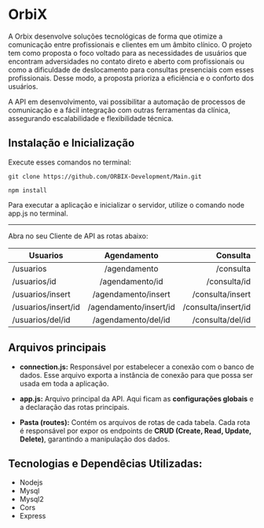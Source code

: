 # OrbiX

A Orbix desenvolve soluções tecnológicas de forma que otimize a comunicação entre profissionais e clientes em um âmbito clínico. O projeto tem como proposta o foco voltado para as necessidades de usuários que encontram adversidades no contato direto e aberto com profissionais ou como a dificuldade de deslocamento para consultas presenciais com esses profissionais. Desse modo, a proposta prioriza a eficiência e o conforto dos usuários.

A API em desenvolvimento, vai possibilitar a automação de processos de comunicação e a fácil integração com outras ferramentas da clínica, assegurando escalabilidade e flexibilidade técnica.

## Instalação e Inicialização

Execute esses comandos no terminal:

```
git clone https://github.com/ORBIX-Development/Main.git

npm install

```
Para executar a aplicação e inicializar o servidor, utilize o comando node app.js no terminal. 

---
Abra no seu Cliente de API as rotas abaixo:



|      Usuarios     |        Agendamento       |          Consulta       | Atendimento          |
|-------------------|:------------------------:|------------------------:|---------------------:|
|/usuarios          | /agendamento             | /consulta               |/atendimento          |
|/usuarios/id       | /agendamento/id          |   /consulta/id          |/atendimento/id       |
|/usuarios/insert   | /agendamento/insert      |  /consulta/insert       |/atendimento/insert   |
|/usuarios/insert/id| /agendamento/insert/id   | /consulta/insert/id     |/atendimento/insert/id|
|/usuarios/del/id   | /agendamento/del/id      |   /consulta/del/id      |/atendimento/del/id   |


## Arquivos principais

* **connection.js:** Responsável por estabelecer a conexão com o banco de dados.
 Esse arquivo exporta a instância de conexão para que possa ser usada em toda a aplicação.

* **app.js:** Arquivo principal da API. Aqui ficam as **configurações globais** e a declaração das rotas principais.

* **Pasta (routes):** Contém os arquivos de rotas de cada tabela.
Cada rota é responsável por expor os endpoints de **CRUD (Create, Read, Update, Delete)**, garantindo a manipulação dos dados.




## Tecnologias e Dependêcias Utilizadas:

* Nodejs
* Mysql
* Mysql2
* Cors
* Express

